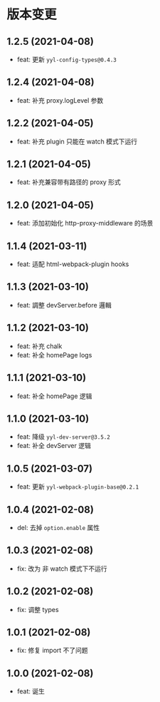 # 版本变更

## 1.2.5 (2021-04-08)

- feat: 更新 `yyl-config-types@0.4.3`

## 1.2.4 (2021-04-08)

- feat: 补充 proxy.logLevel 参数

## 1.2.2 (2021-04-05)

- feat: 补充 plugin 只能在 watch 模式下运行

## 1.2.1 (2021-04-05)

- feat: 补充兼容带有路径的 proxy 形式

## 1.2.0 (2021-04-05)

- feat: 添加初始化 http-proxy-middleware 的场景

## 1.1.4 (2021-03-11)

- feat: 适配 html-webpack-plugin hooks

## 1.1.3 (2021-03-10)

- feat: 調整 devServer.before 邏輯

## 1.1.2 (2021-03-10)

- feat: 补充 chalk
- feat: 补全 homePage logs

## 1.1.1 (2021-03-10)

- feat: 补全 homePage 逻辑

## 1.1.0 (2021-03-10)

- feat: 降级 `yyl-dev-server@3.5.2`
- feat: 补全 devServer 逻辑

## 1.0.5 (2021-03-07)

- feat: 更新 `yyl-webpack-plugin-base@0.2.1`

## 1.0.4 (2021-02-08)

- del: 去掉 `option.enable` 属性

## 1.0.3 (2021-02-08)

- fix: 改为 非 watch 模式下不运行

## 1.0.2 (2021-02-08)

- fix: 调整 types

## 1.0.1 (2021-02-08)

- fix: 修复 import 不了问题

## 1.0.0 (2021-02-08)

- feat: 诞生
